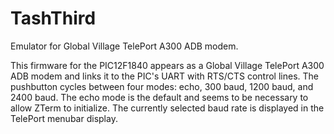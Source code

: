 # TashThird

Emulator for Global Village TelePort A300 ADB modem.

This firmware for the PIC12F1840 appears as a Global Village TelePort A300 ADB modem and links it to the PIC's UART with RTS/CTS control lines.  The pushbutton cycles between four modes: echo, 300 baud, 1200 baud, and 2400 baud.  The echo mode is the default and seems to be necessary to allow ZTerm to initialize.  The currently selected baud rate is displayed in the TelePort menubar display.
